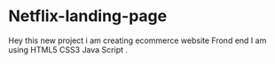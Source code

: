 # Netflix-landing-page
Hey this new project  i am  creating ecommerce website Frond end I am using HTML5 CSS3 Java Script  .
